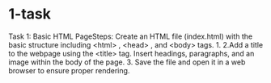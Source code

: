 # 1-task
Task 1: Basic HTML PageSteps:  Create an HTML file (index.html) with the basic structure including &lt;html> , &lt;head>  , and &lt;body> tags.  1.  2.Add a title to the webpage using the &lt;title> tag. Insert headings, paragraphs, and an image within the body of the page. 3.  Save the file and open it in a web browser to ensure proper rendering.
